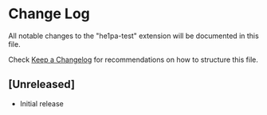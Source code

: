 # Change Log

All notable changes to the "he1pa-test" extension will be documented in this file.

Check [Keep a Changelog](http://keepachangelog.com/) for recommendations on how to structure this file.

## [Unreleased]

- Initial release